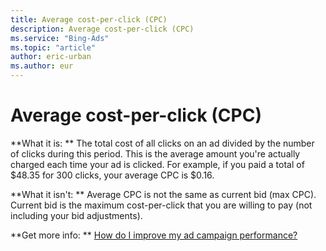 ```yaml
---
title: Average cost-per-click (CPC)
description: Average cost-per-click (CPC)
ms.service: "Bing-Ads"
ms.topic: "article"
author: eric-urban
ms.author: eur
---
```


# Average cost-per-click (CPC)

**What it is: **       The total cost of all clicks on an ad divided by the number of clicks during this period.        This is the average amount you're actually charged each time your ad is clicked. For example, if you paid a total of $48.35 for 300 clicks, your average CPC is $0.16.

**What it isn't: **       Average CPC is not the same as current bid (max CPC). Current bid is the maximum cost-per-click that you are willing to pay (not including your bid adjustments).

**Get more info: **    [How do I improve my ad campaign performance?](../hlp_BA_CONC_AboutImprovingCampaignPerformance.md)


